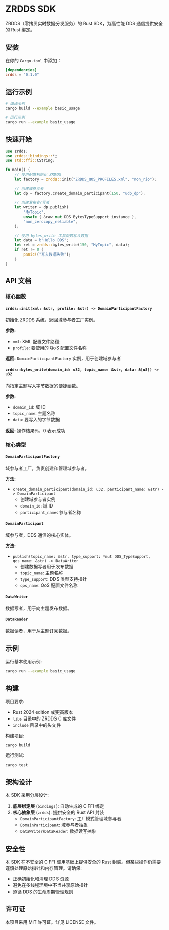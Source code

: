 # ZRDDS SDK

ZRDDS（零拷贝实时数据分发服务）的 Rust SDK，为高性能 DDS 通信提供安全的 Rust 绑定。

## 安装

在你的 `Cargo.toml` 中添加：

```toml
[dependencies]
zrdds = "0.1.0"
```

## 运行示例

```bash
# 编译示例
cargo build --example basic_usage

# 运行示例
cargo run --example basic_usage
```

## 快速开始

```rust
use zrdds;
use zrdds::bindings::*;
use std::ffi::CString;

fn main() {
    // 使用配置初始化 ZRDDS
    let factory = zrdds::init("ZRDDS_QOS_PROFILES.xml", "non_rio");
    
    // 创建域参与者
    let dp = factory.create_domain_participant(150, "udp_dp");
    
    // 创建发布者/写者
    let writer = dp.publish(
        "MyTopic",
        unsafe { &raw mut DDS_BytesTypeSupport_instance },
        "non_zerocopy_reliable",
    );
    
    // 使用 bytes_write 工具函数写入数据
    let data = b"Hello DDS";
    let ret = zrdds::bytes_write(150, "MyTopic", data);
    if ret != 0 {
        panic!("写入数据失败");
    }
}
```

## API 文档

### 核心函数

#### `zrdds::init(xml: &str, profile: &str) -> DomainParticipantFactory`

初始化 ZRDDS 系统，返回域参与者工厂实例。

**参数:**
- `xml`: XML 配置文件路径
- `profile`: 要使用的 QoS 配置文件名称

**返回:** `DomainParticipantFactory` 实例，用于创建域参与者

#### `zrdds::bytes_write(domain_id: u32, topic_name: &str, data: &[u8]) -> u32`

向指定主题写入字节数据的便捷函数。

**参数:**
- `domain_id`: 域 ID
- `topic_name`: 主题名称
- `data`: 要写入的字节数据

**返回:** 操作结果码，0 表示成功

### 核心类型

#### `DomainParticipantFactory`

域参与者工厂，负责创建和管理域参与者。

**方法:**
- `create_domain_participant(domain_id: u32, participant_name: &str) -> DomainParticipant`
  - 创建域参与者实例
  - `domain_id`: 域 ID
  - `participant_name`: 参与者名称

#### `DomainParticipant`

域参与者，DDS 通信的核心实体。

**方法:**
- `publish(topic_name: &str, type_support: *mut DDS_TypeSupport, qos_name: &str) -> DataWriter`
  - 创建数据写者用于发布数据
  - `topic_name`: 主题名称
  - `type_support`: DDS 类型支持指针
  - `qos_name`: QoS 配置文件名称

#### `DataWriter`

数据写者，用于向主题发布数据。

#### `DataReader`

数据读者，用于从主题订阅数据。

## 示例

运行基本使用示例:

```bash
cargo run --example basic_usage
```

## 构建

项目要求:
- Rust 2024 edition 或更高版本
- `libs` 目录中的 ZRDDS C 库文件
- `include` 目录中的头文件

构建项目:

```bash
cargo build
```

运行测试:

```bash
cargo test
```

## 架构设计

本 SDK 采用分层设计:

1. **底层绑定层** (`bindings`): 自动生成的 C FFI 绑定
2. **核心抽象层** (`zrdds`): 提供安全的 Rust API 封装
   - `DomainParticipantFactory`: 工厂模式管理域参与者
   - `DomainParticipant`: 域参与者抽象
   - `DataWriter`/`DataReader`: 数据读写抽象

## 安全性

本 SDK 在不安全的 C FFI 调用基础上提供安全的 Rust 封装。但某些操作仍需要谨慎处理原始指针和内存管理。请确保:

- 正确初始化和清理 DDS 资源
- 避免在多线程环境中不当共享原始指针
- 遵循 DDS 的生命周期管理规则

## 许可证

本项目采用 MIT 许可证。详见 LICENSE 文件。